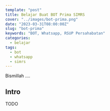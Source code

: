 ```yaml
---
template: "post"
title: Belajar Buat BOT Prima SIMRS
cover: "../images/bot-prima.png"
date: "2023-03-31T08:00:00Z"
slug: "bot-prima"
keywords: "BOT, Whatsapp, RSUP Persahabatan"
categories:
  - belajar
tags:
  - bot
  - whatsapp
  - simrs
---
```


Bismillah ....

## Intro

TODO

